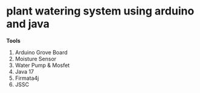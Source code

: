 # plant watering system using arduino and java

**Tools**
1. Arduino Grove Board
2. Moisture Sensor
3. Water Pump & Mosfet
4. Java 17
5. Firmata4j
6. JSSC